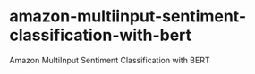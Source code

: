 # amazon-multiinput-sentiment-classification-with-bert
Amazon MultiInput Sentiment Classification with BERT
